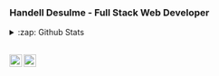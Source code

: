 ### Handell Desulme - Full Stack Web Developer

<!--
**HDell/HDell** is a ✨ _special_ ✨ repository because its `README.md` (this file) appears on your GitHub profile.

Here are some ideas to get you started:

- 🔭 I’m currently working on ...
- 🌱 I’m currently learning ...
- 👯 I’m looking to collaborate on ...
- 🤔 I’m looking for help with ...
- 💬 Ask me about ...
- 📫 How to reach me: ...
- 😄 Pronouns: ...
- ⚡ Fun fact: ...
-->

<details>
  <summary>:zap: Github Stats</summary>

  <img align="left" alt="HDell's Github Stats" src="https://github-readme-stats.vercel.app/api?username=HDell&show_icons=true&hide_border=true" />

</details>

<br />

[<img align="left" alt="HDell | Twitter" width="22px" src="https://cdn.jsdelivr.net/npm/simple-icons@v3/icons/twitter.svg" />][twitter]
[<img align="left" alt="HDell | LinkedIn" width="22px" src="https://cdn.jsdelivr.net/npm/simple-icons@v3/icons/linkedin.svg" />][linkedin]

[twitter]: https://twitter.com/handelljd
[linkedin]: https://www.linkedin.com/in/handelld
